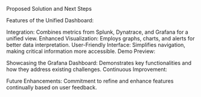 Proposed Solution and Next Steps

Features of the Unified Dashboard:

Integration: Combines metrics from Splunk, Dynatrace, and Grafana for a unified view.
Enhanced Visualization: Employs graphs, charts, and alerts for better data interpretation.
User-Friendly Interface: Simplifies navigation, making critical information more accessible.
Demo Preview:

Showcasing the Grafana Dashboard: Demonstrates key functionalities and how they address existing challenges.
Continuous Improvement:

Future Enhancements: Commitment to refine and enhance features continually based on user feedback.
